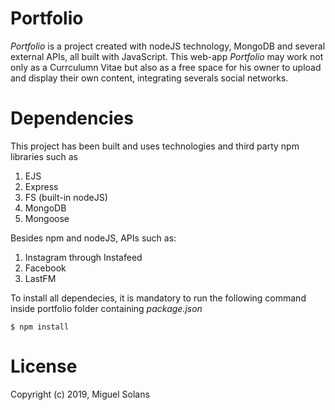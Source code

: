 # 	Portfolio

*Portfolio* is a project created with nodeJS technology, MongoDB and several external APIs, all built with JavaScript.
This web-app *Portfolio* may work not only as a Currculumn Vitae but also as a free space for his owner to upload and display their own content, integrating severals social networks.

#   Dependencies

This project has been built and uses technologies and third party npm libraries such as
1. EJS
1. Express
1. FS (built-in nodeJS)
1. MongoDB
1. Mongoose

Besides npm and nodeJS, APIs such as:
1. Instagram through Instafeed
1. Facebook
1. LastFM

To install all dependecies, it is mandatory to run the following command inside portfolio folder containing *package.json*

`$ npm install` 

# License
Copyright (c) 2019, Miguel Solans
